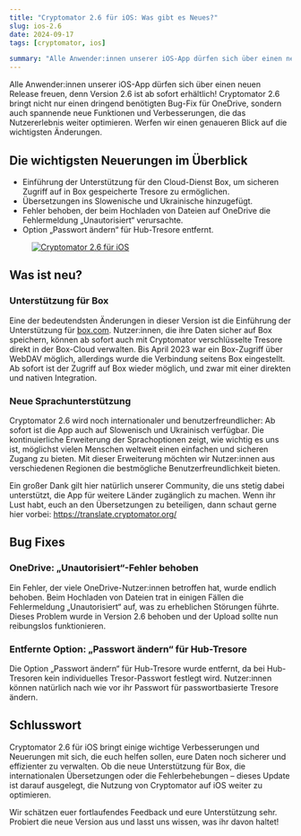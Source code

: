 ```yaml
---
title: "Cryptomator 2.6 für iOS: Was gibt es Neues?"
slug: ios-2.6
date: 2024-09-17
tags: [cryptomator, ios]

summary: "Alle Anwender:innen unserer iOS-App dürfen sich über einen neuen Release freuen, denn Version 2.6 ist ab sofort erhältlich! Cryptomator 2.6 bringt nicht nur einen dringend benötigten Bug-Fix für OneDrive, sondern auch spannende neue Funktionen und Verbesserungen, die das Nutzererlebnis weiter optimieren. Werfen wir einen genaueren Blick auf die wichtigsten Änderungen."
---
```

Alle Anwender:innen unserer iOS-App dürfen sich über einen neuen Release freuen, denn Version 2.6 ist ab sofort erhältlich! Cryptomator 2.6 bringt nicht nur einen dringend benötigten Bug-Fix für OneDrive, sondern auch spannende neue Funktionen und Verbesserungen, die das Nutzererlebnis weiter optimieren. Werfen wir einen genaueren Blick auf die wichtigsten Änderungen. 

## Die wichtigsten Neuerungen im Überblick

- Einführung der Unterstützung für den Cloud-Dienst Box, um sicheren Zugriff auf in Box gespeicherte Tresore zu ermöglichen.
- Übersetzungen ins Slowenische und Ukrainische hinzugefügt.
- Fehler behoben, der beim Hochladen von Dateien auf OneDrive die Fehlermeldung „Unautorisiert“ verursachte.
- Option „Passwort ändern“ für Hub-Tresore entfernt.

<figure class="text-center">
  <a href="https://apps.apple.com/de/app/cryptomator/id1560822163" target="_blank" rel="noopener">
    <img class="inline-block rounded md:w-1/2" src="/img/blog/ios-2.6.png" alt="Cryptomator 2.6 für iOS" />
  </a>
</figure>

## Was ist neu?

### Unterstützung für Box

Eine der bedeutendsten Änderungen in dieser Version ist die Einführung der Unterstützung für [box.com](https://box.com/). Nutzer:innen, die ihre Daten sicher auf Box speichern, können ab sofort auch mit Cryptomator verschlüsselte Tresore direkt in der Box-Cloud verwalten. Bis April 2023 war ein Box-Zugriff über WebDAV möglich, allerdings wurde die Verbindung seitens Box eingestellt. Ab sofort ist der Zugriff auf Box wieder möglich, und zwar mit einer direkten und nativen Integration.

### Neue Sprachunterstützung

Cryptomator 2.6 wird noch internationaler und benutzerfreundlicher: Ab sofort ist die App auch auf Slowenisch und Ukrainisch verfügbar. Die kontinuierliche Erweiterung der Sprachoptionen zeigt, wie wichtig es uns ist, möglichst vielen Menschen weltweit einen einfachen und sicheren Zugang zu bieten. Mit dieser Erweiterung möchten wir Nutzer:innen aus verschiedenen Regionen die bestmögliche Benutzerfreundlichkeit bieten. 

Ein großer Dank gilt hier natürlich unserer Community, die uns stetig dabei unterstützt, die App für weitere Länder zugänglich zu machen. Wenn ihr Lust habt, euch an den Übersetzungen zu beteiligen, dann schaut gerne hier vorbei: <https://translate.cryptomator.org/>

## Bug Fixes

### OneDrive: „Unautorisiert“-Fehler behoben

Ein Fehler, der viele OneDrive-Nutzer:innen betroffen hat, wurde endlich behoben. Beim Hochladen von Dateien trat in einigen Fällen die Fehlermeldung „Unautorisiert“ auf, was zu erheblichen Störungen führte. Dieses Problem wurde in Version 2.6 behoben und der Upload sollte nun reibungslos funktionieren.

### Entfernte Option: „Passwort ändern“ für Hub-Tresore

Die Option „Passwort ändern“ für Hub-Tresore wurde entfernt, da bei Hub-Tresoren kein individuelles Tresor-Passwort festlegt wird. Nutzer:innen können natürlich nach wie vor ihr Passwort für passwortbasierte Tresore ändern.

## Schlusswort

Cryptomator 2.6 für iOS bringt einige wichtige Verbesserungen und Neuerungen mit sich, die euch helfen sollen, eure Daten noch sicherer und effizienter zu verwalten. Ob die neue Unterstützung für Box, die internationalen Übersetzungen oder die Fehlerbehebungen – dieses Update ist darauf ausgelegt, die Nutzung von Cryptomator auf iOS weiter zu optimieren. 

Wir schätzen euer fortlaufendes Feedback und eure Unterstützung sehr. Probiert die neue Version aus und lasst uns wissen, was ihr davon haltet!
